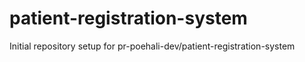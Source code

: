 # patient-registration-system

Initial repository setup for pr-poehali-dev/patient-registration-system